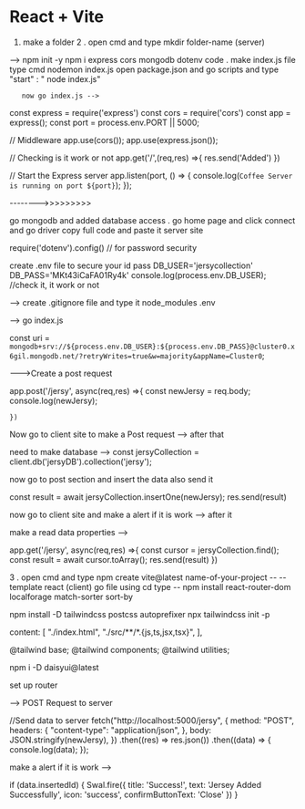 # React + Vite

1. make a  folder 
2 . open cmd and type mkdir folder-name (server)

  --> npm init -y
      npm i express cors mongodb dotenv 
      code .
      make index.js file 
      type cmd nodemon index.js
open package.json and go scripts and type "start" : " node index.js"


       now go index.js --> 
const express = require('express')
const cors  = require('cors')
const app = express();
const port = process.env.PORT || 5000;

// Middleware
app.use(cors());
app.use(express.json());


// Checking is it work or not 
app.get('/',(req,res) =>{
    res.send('Added')
})

// Start the Express server
app.listen(port, () => {
    console.log(`Coffee Server is running on port ${port}`);
  });

-------->>>>>>>>>

go mongodb and added database access .
go home page and click connect and go driver copy full code and paste it server site 


require('dotenv').config() // for password security 

create .env file to secure your id pass
DB_USER='jersycollection'
DB_PASS='MKt43iCaFA01Ry4k'
console.log(process.env.DB_USER); //check it, it work or not

--> create .gitignore file and type it node_modules
.env

--> go index.js 

const uri = `mongodb+srv://${process.env.DB_USER}:${process.env.DB_PASS}@cluster0.x6gil.mongodb.net/?retryWrites=true&w=majority&appName=Cluster0`;

--->Create a post request 

  app.post('/jersy', async(req,res) =>{
        const newJersy = req.body;
        console.log(newJersy);
        
    })
    

Now go to client site to make a Post request --> after that 
 
need  to make database  --> const jersyCollection = client.db('jersyDB').collection('jersy');

now go to post section and insert the data also send it 

const result = await jersyCollection.insertOne(newJersy);
        res.send(result)
        
now go to client site and make a alert if it is work  --> after it 

make a read data properties -->


  app.get('/jersy', async(req,res) =>{
        const cursor = jersyCollection.find();
        const result = await cursor.toArray();
        res.send(result)
    })

   

 



3 . open cmd and type npm create vite@latest name-of-your-project -- --template react (client)
   go file using cd type  --  npm install react-router-dom localforage match-sorter sort-by 
 

npm install -D tailwindcss postcss autoprefixer
npx tailwindcss init -p

   content: [
    "./index.html",
    "./src/**/*.{js,ts,jsx,tsx}",
  ],

@tailwind base;
@tailwind components;
@tailwind utilities;

npm i -D daisyui@latest

set up router 


  --> POST Request  to server 

 //Send data to server
    fetch("http://localhost:5000/jersy", {
      method: "POST",
      headers: {
        "content-type": "application/json",
      },
      body: JSON.stringify(newJersy),
    })
      .then((res) => res.json())
      .then((data) => {
        console.log(data);
      });


  make a alert if it is work  --> 
 
  if (data.insertedId) {
            Swal.fire({
                title: 'Success!',
                text: 'Jersey Added Successfully',
                icon: 'success',
                confirmButtonText: 'Close'
              })
        }







